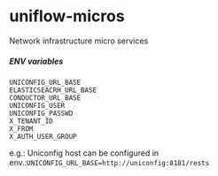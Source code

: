 # uniflow-micros
Network infrastructure micro services


##### ENV variables
```
UNICONFIG_URL_BASE
ELASTICSEACRH_URL_BASE
CONDUCTOR_URL_BASE
UNICONFIG_USER
UNICONFIG_PASSWD
X_TENANT_ID
X_FROM
X_AUTH_USER_GROUP
```
e.g.:
Uniconfig host can be configured in env.:```UNICONFIG_URL_BASE=http://uniconfig:8181/rests```
